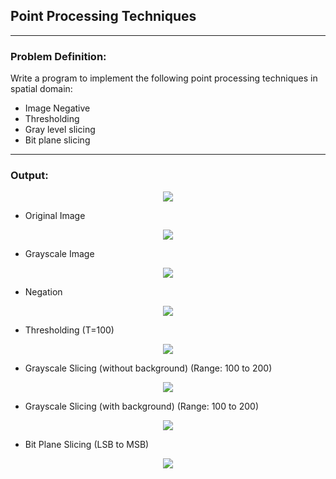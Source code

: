 ## Point Processing Techniques

-----------------------------------------
### Problem Definition:
Write a program to implement the following point processing techniques in spatial domain:
* Image Negative
* Thresholding
* Gray level slicing
* Bit plane slicing

------------------------------------------
### Output:

<p align="center">
    <img src="./output/image1.png">
</p>

* Original Image

<p align="center">
    <img src="./output/image2.png">
</p>

* Grayscale Image

<p align="center">
    <img src="./output/image3.png">
</p>

* Negation

<p align="center">
    <img src="./output/image4.png">
</p>

* Thresholding (T=100)

<p align="center">
    <img src="./output/image5.png">
</p>

* Grayscale Slicing (without background) (Range: 100 to 200)

<p align="center">
    <img src="./output/image6.png">
</p>

* Grayscale Slicing (with background) (Range: 100 to 200)

<p align="center">
    <img src="./output/image7.png">
</p>

* Bit Plane Slicing (LSB to MSB)

<p align="center">
    <img src="./output/image8.png">
</p>


